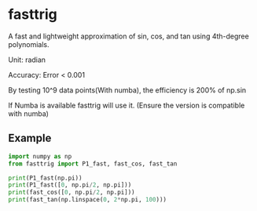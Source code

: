 # fasttrig



A fast and lightweight approximation of sin, cos, and tan using 4th-degree polynomials.

Unit: radian

Accuracy: Error < 0.001

By testing 10^9 data points(With numba), the efficiency is 200% of np.sin

If Numba is available fasttrig will use it. (Ensure the version is compatible with numba)


## Example

```python
import numpy as np
from fasttrig import P1_fast, fast_cos, fast_tan

print(P1_fast(np.pi))         
print(P1_fast([0, np.pi/2, np.pi])) 
print(fast_cos([0, np.pi/2, np.pi]))
print(fast_tan(np.linspace(0, 2*np.pi, 100)))

```





